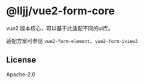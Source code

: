 # @lljj/vue2-form-core
vue2 版本核心，可以基于此适配不同的ui库。

适配方案可参见 `vue2-form-element`、`vue2-form-iview3`

## License
Apache-2.0
